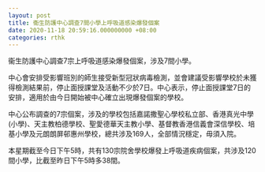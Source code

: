 ```yaml
---
layout: post
title: 衞生防護中心調查7間小學上呼吸道感染爆發個案
date: 2020-11-18 20:59:16.000000000 +08:00
categories: rthk
---
```


衞生防護中心調查7宗上呼吸道感染爆發個案，涉及7間小學。

中心會安排受影響班別的師生接受新型冠狀病毒檢測，並會建議受影響學校於未獲得檢測結果前，停止面授課堂及活動不少於7日。中心表示，停止面授課堂7日的安排，適用於由今日開始被中心確立出現爆發個案的學校。

中心公布調查的7宗個案，涉及的學校包括嘉諾撒聖心學校私立部、香港真光中學 (小學)、天主教柏德學校、聖愛德華天主教小學、基督教香港信義會深信學校、培基小學及元朗朗屏邨惠州學校，總共涉及169人，全部情況穩定，毋須入院。

本星期截至今日下午5時，共有130宗院舍學校爆發上呼吸道疾病個案，共涉及120間小學，比截至昨日下午5時多38間。
